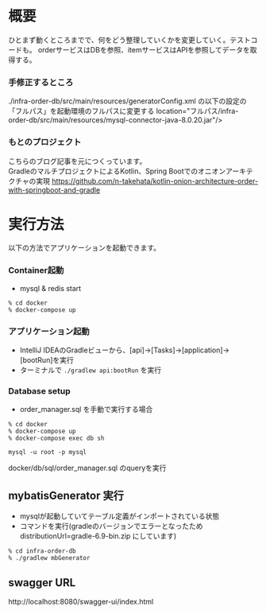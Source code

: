 # 概要
ひとまず動くところまでで、何をどう整理していくかを変更していく。テストコードも。
orderサービスはDBを参照、itemサービスはAPIを参照してデータを取得する。

### 手修正するところ
./infra-order-db/src/main/resources/generatorConfig.xml
の以下の設定の「フルパス」を起動環境のフルパスに変更する
location="フルパス/infra-order-db/src/main/resources/mysql-connector-java-8.0.20.jar"/>

### もとのプロジェクト
こちらのブログ記事を元につくっています。  
GradleのマルチプロジェクトによるKotlin、Spring Bootでのオニオンアーキテクチャの実現
https://github.com/n-takehata/kotlin-onion-architecture-order-with-springboot-and-gradle

# 実行方法
以下の方法でアプリケーションを起動できます。

### Container起動
- mysql & redis start
```
% cd docker
% docker-compose up
```

### アプリケーション起動
- IntelliJ IDEAのGradleビューから、[api]->[Tasks]->[application]->[bootRun]を実行
- ターミナルで `./gradlew api:bootRun` を実行

### Database setup
- order_manager.sql を手動で実行する場合
```
% cd docker
% docker-compose up
% docker-compose exec db sh

mysql -u root -p mysql
```
docker/db/sql/order_manager.sql のqueryを実行

## mybatisGenerator 実行
- mysqlが起動していてテーブル定義がインポートされている状態
- コマンドを実行(gradleのバージョンでエラーとなったため distributionUrl=gradle-6.9-bin.zip にしています)
```
% cd infra-order-db
% ./gradlew mbGenerator
```

## swagger URL
http://localhost:8080/swagger-ui/index.html